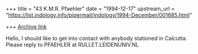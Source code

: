 +++
title = "43 K.M.R. Pfaehler"
date = "1994-12-17"
upstream_url = "https://list.indology.info/pipermail/indology/1994-December/001685.html"

+++
[Archive link](https://list.indology.info/pipermail/indology/1994-December/001685.html)

Hello, I should like to get into contact with anybody stationed in Calcutta.
Please reply to PFAEHLER at RULLET.LEIDENUNIV.NL





